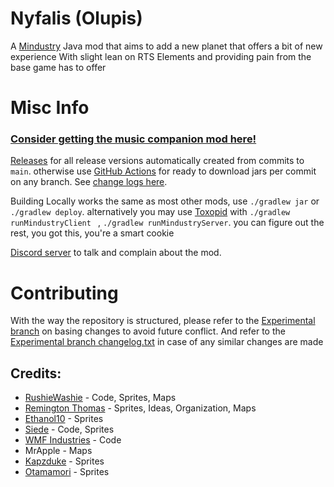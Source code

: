 # Nyfalis (Olupis)
A [Mindustry](https://github.com/Anuken/Mindustry) Java mod that aims to add a new planet that offers a bit of new experience
With slight lean on RTS Elements and providing pain from the base game has to offer

# Misc Info
### [Consider getting the music companion mod here!](https://github.com/JiroCab/Nyfalis-Music)

[Releases](https://github.com/JiroCab/Olupis/releases) for all release versions automatically created from commits to `main`. 
otherwise use [GitHub Actions](https://github.com/JiroCab/Olupis/actions) for ready to download jars per commit on any branch.
See [change logs here](https://github.com/JiroCab/Olupis/blob/main/changelog.txt).

Building Locally works the same as most other mods,  use `./gradlew jar` or `./gradlew deploy`.
alternatively you may use [Toxopid](https://github.com/Xpdustry/Toxopid) with `./gradlew runMindustryClient ` , `./gradlew runMindustryServer`.
you can figure out the rest, you got this, you're a smart cookie

[Discord server](https://discord.gg/S8wuZAF4ZZ) to talk and complain about the mod.

# Contributing
With the way the repository is structured, please refer to the [Experimental branch](https://github.com/JiroCab/Olupis/tree/experimental) on basing changes to avoid future conflict.
And refer to the [Experimental branch changelog.txt](https://github.com/JiroCab/Olupis/blob/experimental/changelog.txt) in case of any similar changes are made

## Credits:
* [RushieWashie](https://github.com/JiroCab) - Code, Sprites, Maps
* [Remington Thomas](https://github.com/NightmarishWolf) - Sprites, Ideas, Organization, Maps
* [Ethanol10](https://github.com/SuperEthanol10) - Sprites
* [Siede](https://github.com/siede2010) - Code, Sprites
* [WMF Industries](https://github.com/WMF-Industries) - Code
* MrApple - Maps
* [Kapzduke](https://github.com/kapzduke) - Sprites
* [Otamamori](https://github.com/Otamamori917) - Sprites
